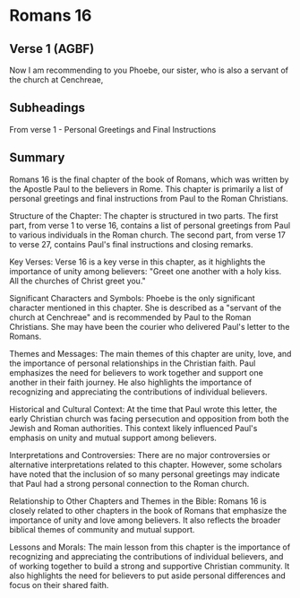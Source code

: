 # Romans 16

## Verse 1 (AGBF)

Now I am recommending to you Phoebe, our sister, who is also a servant of the church at Cenchreae,

## Subheadings

From verse 1 - Personal Greetings and Final Instructions

## Summary

Romans 16 is the final chapter of the book of Romans, which was written by the Apostle Paul to the believers in Rome. This chapter is primarily a list of personal greetings and final instructions from Paul to the Roman Christians.

Structure of the Chapter:
The chapter is structured in two parts. The first part, from verse 1 to verse 16, contains a list of personal greetings from Paul to various individuals in the Roman church. The second part, from verse 17 to verse 27, contains Paul's final instructions and closing remarks.

Key Verses:
Verse 16 is a key verse in this chapter, as it highlights the importance of unity among believers: "Greet one another with a holy kiss. All the churches of Christ greet you."

Significant Characters and Symbols:
Phoebe is the only significant character mentioned in this chapter. She is described as a "servant of the church at Cenchreae" and is recommended by Paul to the Roman Christians. She may have been the courier who delivered Paul's letter to the Romans.

Themes and Messages:
The main themes of this chapter are unity, love, and the importance of personal relationships in the Christian faith. Paul emphasizes the need for believers to work together and support one another in their faith journey. He also highlights the importance of recognizing and appreciating the contributions of individual believers.

Historical and Cultural Context:
At the time that Paul wrote this letter, the early Christian church was facing persecution and opposition from both the Jewish and Roman authorities. This context likely influenced Paul's emphasis on unity and mutual support among believers.

Interpretations and Controversies:
There are no major controversies or alternative interpretations related to this chapter. However, some scholars have noted that the inclusion of so many personal greetings may indicate that Paul had a strong personal connection to the Roman church.

Relationship to Other Chapters and Themes in the Bible:
Romans 16 is closely related to other chapters in the book of Romans that emphasize the importance of unity and love among believers. It also reflects the broader biblical themes of community and mutual support.

Lessons and Morals:
The main lesson from this chapter is the importance of recognizing and appreciating the contributions of individual believers, and of working together to build a strong and supportive Christian community. It also highlights the need for believers to put aside personal differences and focus on their shared faith.